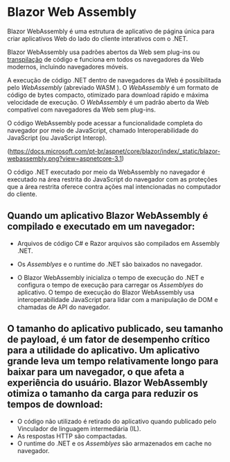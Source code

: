 # Blazor Web Assembly

Blazor WebAssembly é uma estrutura de aplicativo de página única para criar aplicativos Web do lado do cliente interativos com o .NET.

Blazor WebAssembly usa padrões abertos da Web sem plug-ins ou [transpilação](https://pt.stackoverflow.com/questions/189894/o-que-é-transpilação) de código e funciona em todos os navegadores da Web modernos, incluindo navegadores móveis.

A execução de código .NET dentro de navegadores da Web é possibilitada pelo *WebAssembly* (abreviado WASM ). O *WebAssembly* é um formato de código de bytes compacto, otimizado para download rápido e máxima velocidade de execução. O *WebAssembly* é um padrão aberto da Web compatível com navegadores da Web sem plug-ins.

O código WebAssembly pode acessar a funcionalidade completa do navegador por meio de JavaScript, chamado Interoperabilidade do JavaScript (ou JavaScript Interop).

(https://docs.microsoft.com/pt-br/aspnet/core/blazor/index/_static/blazor-webassembly.png?view=aspnetcore-3.1)

O código .NET executado por meio da WebAssembly no navegador é executado na área restrita do JavaScript do navegador com as proteções que a área restrita oferece contra ações mal intencionadas no computador do cliente.

## Quando um aplicativo Blazor WebAssembly é compilado e executado em um navegador:

- Arquivos de código C# e Razor arquivos são compilados em Assembly .NET. 
- Os *Assemblyes* e o runtime do .NET são baixados no navegador.

- O Blazor WebAssembly inicializa o tempo de execução do .NET e configura o tempo de execução para carregar os *Assemblyes* do aplicativo. O tempo de execução do Blazor WebAssembly usa interoperabilidade JavaScript para lidar com a manipulação de DOM e chamadas de API do navegador.

## O tamanho do aplicativo publicado, seu tamanho de payload, é um fator de desempenho crítico para a utilidade do aplicativo. Um aplicativo grande leva um tempo relativamente longo para baixar para um navegador, o que afeta a experiência do usuário. Blazor WebAssembly otimiza o tamanho da carga para reduzir os tempos de download:

- O código não utilizado é retirado do aplicativo quando publicado pelo Vinculador de linguagem intermediária (IL).
- As respostas HTTP são compactadas.
- O runtime do .NET e os *Assemblyes* são armazenados em cache no navegador.